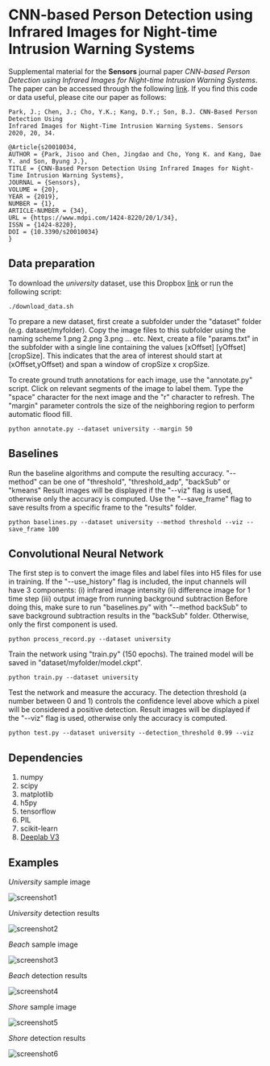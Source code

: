 # CNN-based Person Detection using Infrared Images for Night-time Intrusion Warning Systems

Supplemental material for the **Sensors** journal paper *CNN-based Person Detection using Infrared Images for Night-time Intrusion Warning Systems*.
The paper can be accessed through the following [link](https://www.mdpi.com/1424-8220/20/1/34).
If you find this code or data useful, please cite our paper as follows:

```
Park, J.; Chen, J.; Cho, Y.K.; Kang, D.Y.; Son, B.J. CNN-Based Person Detection Using
Infrared Images for Night-Time Intrusion Warning Systems. Sensors 2020, 20, 34.
```

```
@Article{s20010034,
AUTHOR = {Park, Jisoo and Chen, Jingdao and Cho, Yong K. and Kang, Dae Y. and Son, Byung J.},
TITLE = {CNN-Based Person Detection Using Infrared Images for Night-Time Intrusion Warning Systems},
JOURNAL = {Sensors},
VOLUME = {20},
YEAR = {2019},
NUMBER = {1},
ARTICLE-NUMBER = {34},
URL = {https://www.mdpi.com/1424-8220/20/1/34},
ISSN = {1424-8220},
DOI = {10.3390/s20010034}
}
```

## Data preparation

To download the *university* dataset, use this Dropbox [link](https://www.dropbox.com/s/3n4y112uhsonx8a/university_data.zip?dl=1) or run the following script:	

```	
./download_data.sh	
```	

To prepare a new dataset, first create a subfolder under the "dataset" folder (e.g. dataset/myfolder).
Copy the image files to this subfolder using the naming scheme 1.png 2.png 3.png ... etc.
Next, create a file "params.txt" in the subfolder with a single line containing the values \[xOffset\] \[yOffset\] \[cropSize\].
This indicates that the area of interest should start at (xOffset,yOffset) and span a window of cropSize x cropSize.

To create ground truth annotations for each image, use the "annotate.py" script.
Click on relevant segments of the image to label them. Type the "space" character for the next image and the "r" character to refresh.
The "margin" parameter controls the size of the neighboring region to perform automatic flood fill.

```
python annotate.py --dataset university --margin 50
```

## Baselines

Run the baseline algorithms and compute the resulting accuracy.
"--method" can be one of "threshold", "threshold\_adp", "backSub" or "kmeans"
Result images will be displayed if the "--viz" flag is used, otherwise only the accuracy is computed.
Use the "--save_frame" flag to save results from a specific frame to the "results" folder.

```
python baselines.py --dataset university --method threshold --viz --save_frame 100
```

## Convolutional Neural Network

The first step is to convert the image files and label files into H5 files for use in training.
If the "--use_history" flag is included, the input channels will have 3 components:
(i) infrared image intensity
(ii) difference image for 1 time step
(iii) output image from running background subtraction 
Before doing this, make sure to run "baselines.py" with "--method backSub" to save background subtraction results in the "backSub" folder.
Otherwise, only the first component is used. 

```
python process_record.py --dataset university
```

Train the network using "train.py" (150 epochs). The trained model will be saved in "dataset/myfolder/model.ckpt".

```
python train.py --dataset university
```

Test the network and measure the accuracy. The detection threshold (a number between 0 and 1) controls 
the confidence level above which a pixel will be considered a positive detection.
Result images will be displayed if the "--viz" flag is used, otherwise only the accuracy is computed.

```
python test.py --dataset university --detection_threshold 0.99 --viz
```

## Dependencies

1. numpy
2. scipy
3. matplotlib
4. h5py
5. tensorflow
6. PIL
7. scikit-learn
8. [Deeplab V3](https://github.com/sthalles/deeplab_v3)

## Examples

*University* sample image

![screenshot1](results/original_98.png?raw=true)

*University* detection results

![screenshot2](results/detected_cnn_98.png?raw=true)

*Beach* sample image

![screenshot3](results/original_130.png?raw=true)

*Beach* detection results

![screenshot4](results/detected_cnn_130.png?raw=true)

*Shore* sample image

![screenshot5](results/original_500.png?raw=true)

*Shore* detection results

![screenshot6](results/detected_cnn_500.png?raw=true)

